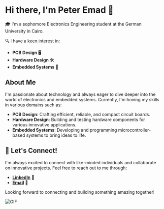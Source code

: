 # Hi there, I'm Peter Emad 👋

🎓 I'm a sophomore Electronics Engineering student at the German University in Cairo.

🔍 I have a keen interest in:
- **PCB Design** 🖥️
- **Hardware Design** 🛠️
- **Embedded Systems** 🤖

## About Me
I'm passionate about technology and always eager to dive deeper into the world of electronics and embedded systems. Currently, I'm honing my skills in various domains such as:

- **PCB Design**: Crafting efficient, reliable, and compact circuit boards.
- **Hardware Design**: Building and testing hardware components for various innovative applications.
- **Embedded Systems**: Developing and programming microcontroller-based systems to bring ideas to life.

## 🔗 Let's Connect!
I'm always excited to connect with like-minded individuals and collaborate on innovative projects. Feel free to reach out to me through:

- [**LinkedIn**](https://www.linkedin.com/in/peteremad146/) 💼
- [**Email**](mailto:peteremads1406@gmail.com) 📧

Looking forward to connecting and building something amazing together!

![GIF](https://media.giphy.com/media/26tn33aiTi1jkl6H6/giphy.gif)
